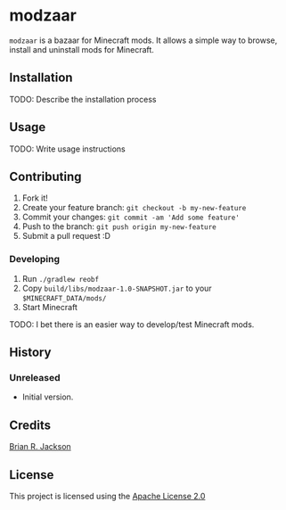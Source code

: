 # modzaar

`modzaar` is a bazaar for Minecraft mods. It allows a simple way to browse, install and uninstall mods for Minecraft.

## Installation

TODO: Describe the installation process

## Usage

TODO: Write usage instructions

## Contributing

1. Fork it!
2. Create your feature branch: `git checkout -b my-new-feature`
3. Commit your changes: `git commit -am 'Add some feature'`
4. Push to the branch: `git push origin my-new-feature`
5. Submit a pull request :D

### Developing
1. Run `./gradlew reobf`
2. Copy `build/libs/modzaar-1.0-SNAPSHOT.jar` to your `$MINECRAFT_DATA/mods/`
3. Start Minecraft

TODO: I bet there is an easier way to develop/test Minecraft mods.

## History

### Unreleased
* Initial version.

## Credits

[Brian R. Jackson](https://jaxzin.github.io)

## License

This project is licensed using the [Apache License 2.0](LICENSE.txt)